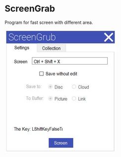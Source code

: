 # ScreenGrab

Program for fast screen with different area. 

![Иллюстрация к проекту](https://github.com/qvepoy/ScreenGrab/blob/master/ScreenGrab/bin/Debug/program.jpg)
